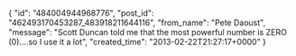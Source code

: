  {
   "id": "484004944968776",
   "post_id": "462493170453287_483918211644116",
   "from_name": "Pete Daoust",
   "message": "Scott Duncan told me that the most powerful number is ZERO (0)....so I use it a lot",
   "created_time": "2013-02-22T21:27:17+0000"
 }

